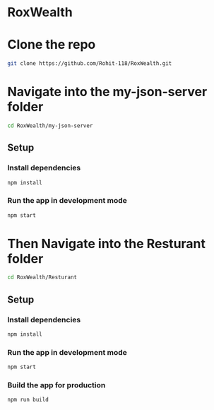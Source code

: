 # RoxWealth


# Clone the repo

```bash
git clone https://github.com/Rohit-118/RoxWealth.git
```

# Navigate into the my-json-server folder

```bash
cd RoxWealth/my-json-server
```


## Setup

### Install dependencies

```bash
npm install
```

### Run the app in development mode

```bash
npm start
```


# Then Navigate into the Resturant folder

```bash
cd RoxWealth/Resturant
```

## Setup

### Install dependencies

```bash
npm install
```

### Run the app in development mode

```bash
npm start
```

### Build the app for production

```bash
npm run build
```
